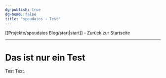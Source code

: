 ```yaml
---
dg-publish: true
dg-home: false
title: "spoudaios - Test"
---
```

[[Projekte/spoudaios Blog/start\|start]] - Zurück zur Startseite

---

# Das ist nur ein Test

Test Text.